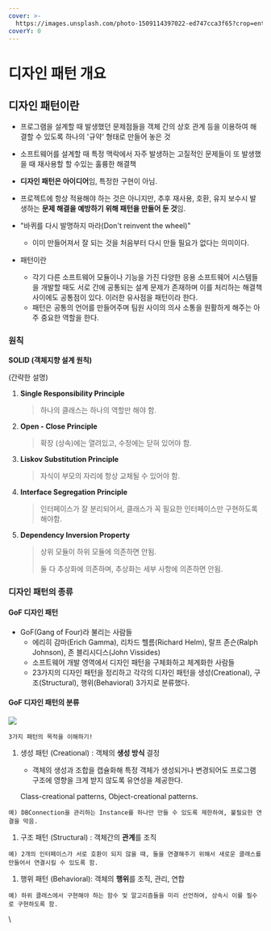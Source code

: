 ```yaml
---
cover: >-
  https://images.unsplash.com/photo-1509114397022-ed747cca3f65?crop=entropy&cs=srgb&fm=jpg&ixid=MnwxOTcwMjR8MHwxfHNlYXJjaHwzfHxjb2xvciUyMG1peHxlbnwwfHx8fDE2NTIyODQ3NjM&ixlib=rb-1.2.1&q=85
coverY: 0
---
```


# 디자인 패턴 개요

## 디자인 패턴이란

* 프로그램을 설계할 때 발생했던 문제점들을 객체 간의 상호 관계 등을 이용하여 해결할 수 있도록 하나의 '규약' 형태로 만들어 놓은 것
* 소프트웨어를 설계할 때 특정 맥락에서 자주 발생하는 고질적인 문제들이 또 발생했을 때 재사용할 할 수있는 훌륭한 해결책
* **디자인 패턴은 아이디어**임, 특정한 구현이 아님.
* 프로젝트에 항상 적용해야 하는 것은 아니지만, 추후 재사용, 호환, 유지 보수시 발생하는 **문제 해결을 예방하기 위해 패턴을 만들어 둔 것**임.



* "바퀴를 다시 발명하지 마라(Don't reinvent the wheel)"
  * 이미 만들어져서 잘 되는 것을 처음부터 다시 만들 필요가 없다는 의미이다.
* 패턴이란
  * 각기 다른 소프트웨어 모듈이나 기능을 가진 다양한 응용 소프트웨어 시스템들을 개발할 때도 서로 간에 공통되는 설계 문제가 존재하며 이를 처리하는 해결책 사이에도 공통점이 있다. 이러한 유사점을 패턴이라 한다.
  * 패턴은 공통의 언어를 만들어주며 팀원 사이의 의사 소통을 원활하게 해주는 아주 중요한 역할을 한다.



### **원칙**

**SOLID (객체지향 설계 원칙)**

(간략한 설명)

1.  **Single Responsibility Principle**

    > 하나의 클래스는 하나의 역할만 해야 함.
2.  **Open - Close Principle**

    > 확장 (상속)에는 열려있고, 수정에는 닫혀 있어야 함.
3.  **Liskov Substitution Principle**

    > 자식이 부모의 자리에 항상 교체될 수 있어야 함.
4.  **Interface Segregation Principle**

    > 인터페이스가 잘 분리되어서, 클래스가 꼭 필요한 인터페이스만 구현하도록 해야함.
5.  **Dependency Inversion Property**

    > 상위 모듈이 하위 모듈에 의존하면 안됨.
    >
    > 둘 다 추상화에 의존하며, 추상화는 세부 사항에 의존하면 안됨.

### &#x20;디자인 패턴의 종류

#### GoF 디자인 패턴

* GoF(Gang of Four)라 불리는 사람들
  * 에리히 감마(Erich Gamma), 리차드 헬름(Richard Helm), 랄프 존슨(Ralph Johnson), 존 블리시디스(John Vissides)
  * 소프트웨어 개발 영역에서 디자인 패턴을 구체화하고 체계화한 사람들
  * 23가지의 디자인 패턴을 정리하고 각각의 디자인 패턴을 생성(Creational), 구조(Structural), 행위(Behavioral) 3가지로 분류했다.

#### GoF 디자인 패턴의 분류

![](https://gmlwjd9405.github.io/images/design-pattern/types-of-designpattern.png)

`3가지 패턴의 목적을 이해하기!`

1.  생성 패턴 (Creational) : 객체의 **생성 방식** 결정

    * 객체의 생성과 조합을 캡슐화해 특정 객체가 생성되거나 변경되어도 프로그램 구조에 영향을 크게 받지 않도록 유연성을 제공한다.

    Class-creational patterns, Object-creational patterns.

```
예) DBConnection을 관리하는 Instance를 하나만 만들 수 있도록 제한하여, 불필요한 연결을 막음.
```

1. 구조 패턴 (Structural) : 객체간의 **관계**를 조직

```
예) 2개의 인터페이스가 서로 호환이 되지 않을 때, 둘을 연결해주기 위해서 새로운 클래스를 만들어서 연결시킬 수 있도록 함.

```

1. 행위 패턴 (Behavioral): 객체의 **행위**를 조직, 관리, 연합

```
예) 하위 클래스에서 구현해야 하는 함수 및 알고리즘들을 미리 선언하여, 상속시 이를 필수로 구현하도록 함.
```

\
